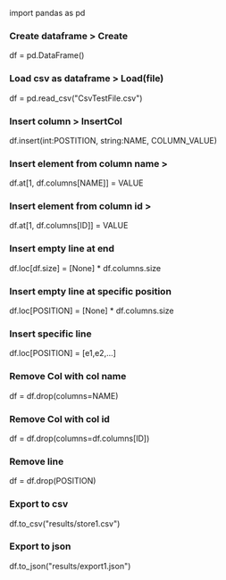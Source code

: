 import pandas as pd

### Create dataframe > Create
df = pd.DataFrame()

### Load csv as dataframe > Load(file)
df = pd.read_csv("CsvTestFile.csv")

### Insert column > InsertCol
df.insert(int:POSTITION, string:NAME, COLUMN_VALUE)

### Insert element from column name >
df.at[1, df.columns[NAME]] = VALUE

### Insert element from column id >
df.at[1, df.columns[ID]] = VALUE

### Insert empty line at end
df.loc[df.size] = [None] * df.columns.size

### Insert empty line at specific position
df.loc[POSITION] = [None] * df.columns.size

### Insert specific line
df.loc[POSITION] = [e1,e2,...]

### Remove Col with col name
df = df.drop(columns=NAME)

### Remove Col with col id
df = df.drop(columns=df.columns[ID])

### Remove line
df = df.drop(POSITION)

### Export to csv
df.to_csv("results/store1.csv")

### Export to json
df.to_json("results/export1.json")
